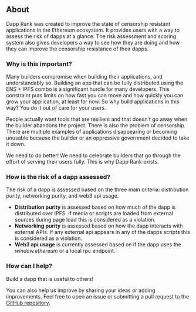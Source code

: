 ## About

Dapp Rank was created to improve the state of censorship resistant applications in the Ethereum ecosystem. It provides users with a way to assess the risk of dapps at a glance. The risk assessment and scoring system also gives developers a way to see how they are doing and how they can improve the censorship resistance of their dapps.


### Why is this important?

Many builders compromise when building their applications, and understandably so. Building an app that can be fully distributed using the ENS + IPFS combo is a significant hurdle for many developers. This constraint puts limits on how fast you can move and how quickly you can grow your application, at least for now. So why build applications in this way? You do it out of care for your users.

People actually want tools that are resilient and that doesn't go away when the builder abandons the project. There is also the problem of censorship. There are multiple examples of applications disappearing or becoming unusable because the builder or an oppressive government decided to take it down.

We need to do better! We need to celebrate builders that go through the effort of serving their users fully. This is why Dapp Rank exists.


### How is the risk of a dapp assessed?

The risk of a dapp is assessed based on the three main criteria: distribution purity, networking purity, and web3 api usage.

- **Distribution purity** is assessed based on how much of the dapp is distributed over IPFS. If media or scripts are loaded from external sources during page load this is considered as a violation.
- **Networking purity** is assessed based on how the dapp interacts with external APIs. If any external api appears in any of the dapps scripts this is considered as a violation.
- **Web3 api usage** is currently assessed based on if the dapp uses the *window.ethereum* or a local rpc endpoint.


### How can I help?

Build a dapp that is useful to others!

You can also help us improve by sharing your ideas or adding improvements. Feel free to open an issue or submitting a pull request to the [GitHub repository](https://github.com/stigmergic-org/dapprank).
